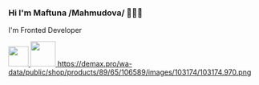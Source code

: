 ### Hi I'm Maftuna /Mahmudova/ 🖐🏻😁

I'm Fronted Developer 


<a href="https://www.linkedin.com/in/oysha-bonu-52086a245/"><img src="https://www.pngkey.com/png/detail/14-146540_linkedin-no-brainer-simbolo-do-linkedin.png" width="40">  </a>
<a href="https://www.instagram.com/m_bona_/"><img src="https://static.tildacdn.com/tild6564-3761-4332-b535-613738303663/Insta.png" width="50px">  </a>
https://demax.pro/wa-data/public/shop/products/89/65/106589/images/103174/103174.970.png
